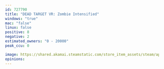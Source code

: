 ```yaml
---
id: 727790
title: "DEAD TARGET VR: Zombie Intensified"
windows: "true"
mac: "false"
linux: false
positive: 8
negative: 2
estimated_owners: "0 - 20000"
peak_ccu: 0

image: https://shared.akamai.steamstatic.com/store_item_assets/steam/apps/727790/header.jpg?t=1515468229
opinions:
---
```

